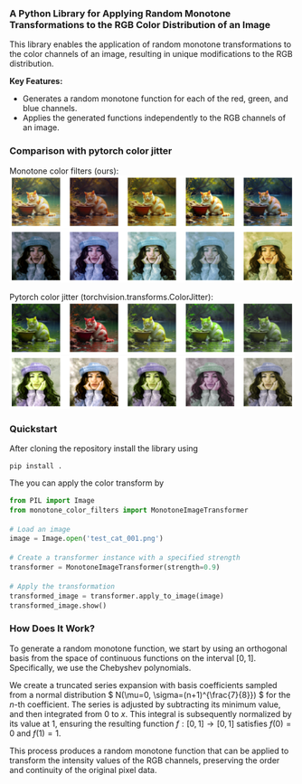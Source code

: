 ### A Python Library for Applying Random Monotone Transformations to the RGB Color Distribution of an Image

This library enables the application of random monotone transformations to the color channels of an image, resulting in unique modifications to the RGB distribution.

**Key Features:**
- Generates a random monotone function for each of the red, green, and blue channels.
- Applies the generated functions independently to the RGB channels of an image.

### Comparison with pytorch color jitter

Monotone color filters (ours):
![image](random_color_filters_1.png)
![image](random_color_filters_2.png)

Pytorch color jitter (torchvision.transforms.ColorJitter):
![image](random_color_jitter_1.png)
![image](random_color_jitter_2.png)

### Quickstart

After cloning the repository install the library using
```
pip install .
```

The you can apply the color transform by
```python
from PIL import Image
from monotone_color_filters import MonotoneImageTransformer

# Load an image
image = Image.open('test_cat_001.png')

# Create a transformer instance with a specified strength
transformer = MonotoneImageTransformer(strength=0.9)

# Apply the transformation
transformed_image = transformer.apply_to_image(image)
transformed_image.show()
```

### How Does It Work?

To generate a random monotone function, we start by using an orthogonal basis from the space of continuous functions on the interval $[0, 1]$. Specifically, we use the Chebyshev polynomials.

We create a truncated series expansion with basis coefficients sampled from a normal distribution $ N(\mu=0, \sigma=(n+1)^{\frac{7}{8}}) $ for the $n$-th coefficient. The series is adjusted by subtracting its minimum value, and then integrated from $0$ to $x$. This integral is subsequently normalized by its value at 1, ensuring the resulting function $f: [0, 1] \rightarrow [0, 1]$ satisfies $f(0) = 0$ and $f(1) = 1$.

This process produces a random monotone function that can be applied to transform the intensity values of the RGB channels, preserving the order and continuity of the original pixel data.
